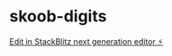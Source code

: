 # skoob-digits

[Edit in StackBlitz next generation editor ⚡️](https://stackblitz.com/~/github.com/katmandusounds/skoob-digits)